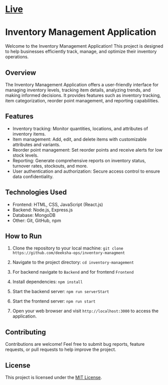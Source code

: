 # [Live](https://inventory-managment-ruby.vercel.app/login)

# Inventory Management Application

Welcome to the Inventory Management Application! This project is designed to help businesses efficiently track, manage, and optimize their inventory operations.

## Overview

The Inventory Management Application offers a user-friendly interface for managing inventory levels, tracking item details, analyzing trends, and making informed decisions. It provides features such as inventory tracking, item categorization, reorder point management, and reporting capabilities.

## Features

- Inventory tracking: Monitor quantities, locations, and attributes of inventory items.
- Item management: Add, edit, and delete items with customizable attributes and variants.
- Reorder point management: Set reorder points and receive alerts for low stock levels.
- Reporting: Generate comprehensive reports on inventory status, turnover rates, stockouts, and more.
- User authentication and authorization: Secure access control to ensure data confidentiality.

## Technologies Used

- Frontend: HTML, CSS, JavaScript (React.js)
- Backend: Node.js, Express.js
- Database: MongoDB
- Other: Git, GitHub, npm

## How to Run

1. Clone the repository to your local machine:
  `git clone https://github.com/deeksha-ops/inventory-managment`

2. Navigate to the project directory:
   `cd inventory-management`

3. For backend navigate to `Backend` and for frontend `Frontend`

4. Install dependencies:
   `npm install`

5. Start the backend server:
   `npm run serverStart`
   
6. Start the frontend server:
   `npm run start`

7. Open your web browser and visit `http://localhost:3000` to access the application.

## Contributing

Contributions are welcome! Feel free to submit bug reports, feature requests, or pull requests to help improve the project.

## License

This project is licensed under the [MIT License](LICENSE).

